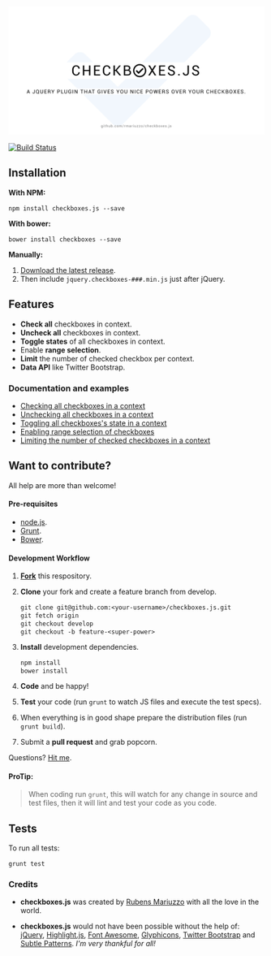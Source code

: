 ![checkboxes.js – A jQuery plugin that gives you nice powers over your checkboxes](banner.png)

[![Build Status](https://travis-ci.org/rmariuzzo/checkboxes.js.svg?branch=develop)](https://travis-ci.org/rmariuzzo/checkboxes.js)

## Installation

**With NPM:**

```shell
npm install checkboxes.js --save
```

**With bower:**

```shell
bower install checkboxes --save
```

**Manually:**

 1. [Download the latest release](https://github.com/rmariuzzo/checkboxes.js/releases).
 2. Then include `jquery.checkboxes-###.min.js` just after jQuery.

## Features

 * **Check all** checkboxes in context.
 * **Uncheck all** checkboxes in context.
 * **Toggle states** of all checkboxes in context.
 * Enable **range selection**.
 * **Limit** the number of checked checkbox per context.
 * **Data API** like Twitter Bootstrap.

### Documentation and examples

 * [Checking all checkboxes in a context](http://rmariuzzo.github.io/checkboxes.js/#checking-all-checkboxes)
 * [Unchecking all checkboxes in a context](http://rmariuzzo.github.io/checkboxes.js/#unchecking-all-checkboxes)
 * [Toggling all checkboxes's state in a context](http://rmariuzzo.github.io/checkboxes.js/#toggling-all-checkboxes)
 * [Enabling range selection of checkboxes](http://rmariuzzo.github.io/checkboxes.js/#range-selection-of-checkboxes)
 * [Limiting the number of checked checkboxes in a context](http://rmariuzzo.github.io/checkboxes.js/#limit-max-number-of-checked-checkboxes)

## Want to contribute?

All help are more than welcome!

#### Pre-requisites

 - [node.js](http://nodejs.org/).
 - [Grunt](http://gruntjs.com/).
 - [Bower](http://bower.io/).

#### Development Workflow

 1. **[Fork](https://github.com/rmariuzzo/checkboxes.js/fork)** this respository.
 2. **Clone** your fork and create a feature branch from develop.

    ```shell
    git clone git@github.com:<your-username>/checkboxes.js.git
    git fetch origin
    git checkout develop
    git checkout -b feature-<super-power>
    ```

 3. **Install** development dependencies.

    ```shell
    npm install
    bower install
    ```

 4. **Code** and be happy!
 5. **Test** your code (run `grunt` to watch JS files and execute the test specs).
 6. When everything is in good shape prepare the distribution files (run `grunt build`).
 7. Submit a **pull request** and grab popcorn.

Questions? [Hit me](https://github.com/rmariuzzo/).

#### ProTip:

> When coding run `grunt`, this will watch for any change in source and test files, then it will lint and test your code as you code.

## Tests

To run all tests:

```shell
grunt test
```

### Credits

 - **checkboxes.js** was created by [Rubens Mariuzzo](http://github.com/rmariuzzo) with all the love in the world.

 - **checkboxes.js** would not have been possible without the help of: [jQuery](http://jquery.com/), [Highlight.js](http://softwaremaniacs.org/soft/highlight/en/), [Font Awesome](http://fortawesome.github.io/Font-Awesome/), [Glyphicons](http://glyphicons.com/), [Twitter Bootstrap](http://twitter.github.io/bootstrap/) and [Subtle Patterns](http://subtlepatterns.com/). _I'm very thankful for all!_
